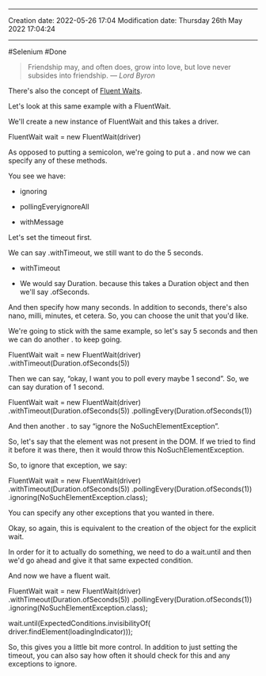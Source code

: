 

----
Creation date: 2022-05-26 17:04
Modification date: Thursday 26th May 2022 17:04:24

----


#Selenium 
#Done 

> Friendship may, and often does, grow into love, but love never subsides into friendship.
> — <cite>Lord Byron</cite>

There's also the concept of [Fluent Waits](https://seleniumhq.github.io/selenium/docs/api/java/org/openqa/selenium/support/ui/FluentWait.html).

Let's look at this same example with a FluentWait.

We'll create a new instance of FluentWait and this takes a driver.

FluentWait wait = new FluentWait(driver)

As opposed to putting a semicolon, we're going to put a . and now we can specify any of these methods.

You see we have:

-   ignoring
    
-   pollingEveryignoreAll
    
-   withMessage
    

Let's set the timeout first.

We can say .withTimeout, we still want to do the 5 seconds.

-   withTimeout
    
-   We would say Duration. because this takes a Duration object and then we'll say .ofSeconds.
    

And then specify how many seconds. In addition to seconds, there's also nano, milli, minutes, et cetera. So, you can choose the unit that you'd like.

We're going to stick with the same example, so let's say 5 seconds and then we can do another . to keep going.

FluentWait wait = new FluentWait(driver)
     .withTimeout(Duration.ofSeconds(5))

Then we can say, “okay, I want you to poll every maybe 1 second”. So, we can say duration of 1 second.

FluentWait wait = new FluentWait(driver)
    .withTimeout(Duration.ofSeconds(5))
    .pollingEvery(Duration.ofSeconds(1))

And then another . to say “ignore the NoSuchElementException”.

So, let's say that the element was not present in the DOM. If we tried to find it before it was there, then it would throw this NoSuchElementException.

So, to ignore that exception, we say:

FluentWait wait = new FluentWait(driver)
    .withTimeout(Duration.ofSeconds(5))
    .pollingEvery(Duration.ofSeconds(1))
    .ignoring(NoSuchElementException.class);

You can specify any other exceptions that you wanted in there.

Okay, so again, this is equivalent to the creation of the object for the explicit wait.

In order for it to actually do something, we need to do a wait.until and then we'd go ahead and give it that same expected condition.

And now we have a fluent wait.

FluentWait wait = new FluentWait(driver)
    .withTimeout(Duration.ofSeconds(5))
     .pollingEvery(Duration.ofSeconds(1))
     .ignoring(NoSuchElementException.class);

wait.until(ExpectedConditions.invisibilityOf(
        driver.findElement(loadingIndicator)));

So, this gives you a little bit more control. In addition to just setting the timeout, you can also say how often it should check for this and any exceptions to ignore.
